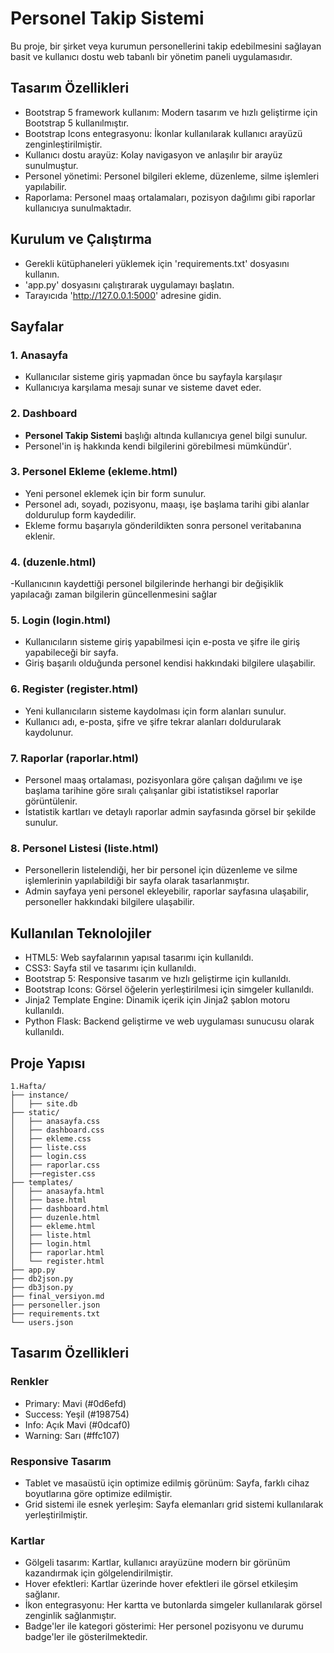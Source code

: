# Personel Takip Sistemi
Bu proje, bir şirket veya kurumun personellerini takip edebilmesini sağlayan basit ve kullanıcı dostu web tabanlı bir yönetim paneli uygulamasıdır.

## Tasarım Özellikleri
- Bootstrap 5 framework kullanım: Modern tasarım ve hızlı geliştirme için Bootstrap 5 kullanılmıştır.
- Bootstrap Icons entegrasyonu: İkonlar kullanılarak kullanıcı arayüzü zenginleştirilmiştir.
- Kullanıcı dostu arayüz: Kolay navigasyon ve anlaşılır bir arayüz sunulmuştur.
- Personel yönetimi: Personel bilgileri ekleme, düzenleme, silme işlemleri yapılabilir.
- Raporlama: Personel maaş ortalamaları, pozisyon dağılımı gibi raporlar kullanıcıya sunulmaktadır.

## Kurulum ve Çalıştırma 
- Gerekli kütüphaneleri yüklemek için 'requirements.txt' dosyasını kullanın.
- 'app.py' dosyasını çalıştırarak uygulamayı başlatın.
- Tarayıcıda 'http://127.0.0.1:5000' adresine gidin.

## Sayfalar

### 1. **Anasayfa**
- Kullanıcılar sisteme giriş yapmadan önce bu sayfayla karşılaşır
- Kullanıcıya karşılama mesajı sunar ve sisteme davet eder.


### 2. **Dashboard**
- **Personel Takip Sistemi** başlığı altında kullanıcıya genel bilgi sunulur.
- Personel'in iş hakkında kendi bilgilerini görebilmesi mümkündür'.

### 3. **Personel Ekleme (ekleme.html)**
- Yeni personel eklemek için bir form sunulur.
- Personel adı, soyadı, pozisyonu, maaşı, işe başlama tarihi gibi alanlar doldurulup form kaydedilir.
- Ekleme formu başarıyla gönderildikten sonra personel veritabanına eklenir.

### 4. **(duzenle.html)**
-Kullanıcının kaydettiği personel bilgilerinde herhangi bir değişiklik yapılacağı zaman bilgilerin güncellenmesini sağlar

### 5. **Login (login.html)**
- Kullanıcıların sisteme giriş yapabilmesi için e-posta ve şifre ile giriş yapabileceği bir sayfa.
- Giriş başarılı olduğunda personel kendisi hakkındaki bilgilere ulaşabilir.

### 6. **Register (register.html)**
- Yeni kullanıcıların sisteme kaydolması için form alanları sunulur.
- Kullanıcı adı, e-posta, şifre ve şifre tekrar alanları doldurularak kaydolunur.

### 7. **Raporlar (raporlar.html)**
- Personel maaş ortalaması, pozisyonlara göre çalışan dağılımı ve işe başlama tarihine göre sıralı çalışanlar gibi istatistiksel raporlar görüntülenir.
- İstatistik kartları ve detaylı raporlar admin sayfasında görsel bir şekilde sunulur.

### 8. **Personel Listesi (liste.html)**
- Personellerin listelendiği, her bir personel için düzenleme ve silme işlemlerinin yapılabildiği bir sayfa olarak tasarlanmıştır.
- Admin sayfaya yeni personel ekleyebilir, raporlar sayfasına ulaşabilir, personeller hakkındaki bilgilere ulaşabilir.

## Kullanılan Teknolojiler

- HTML5: Web sayfalarının yapısal tasarımı için kullanıldı.
- CSS3: Sayfa stil ve tasarımı için kullanıldı.
- Bootstrap 5: Responsive tasarım ve hızlı geliştirme için kullanıldı.
- Bootstrap Icons: Görsel öğelerin yerleştirilmesi için simgeler kullanıldı.
- Jinja2 Template Engine: Dinamik içerik için Jinja2 şablon motoru kullanıldı.
- Python Flask: Backend geliştirme ve web uygulaması sunucusu olarak kullanıldı.

## Proje Yapısı

```
1.Hafta/
├── instance/
│   ├── site.db
├── static/
│   ├── anasayfa.css
│   ├── dashboard.css
│   ├── ekleme.css
│   ├── liste.css
│   ├── login.css
│   ├── raporlar.css
│   ├──register.css
├── templates/
│   ├── anasayfa.html
│   ├── base.html
│   ├── dashboard.html
│   ├── duzenle.html
│   ├── ekleme.html
│   ├── liste.html
│   ├── login.html
│   ├── raporlar.html
│   └── register.html
├── app.py
├── db2json.py
├── db3json.py
├── final_versiyon.md
├── personeller.json
├── requirements.txt 
└── users.json
```
## Tasarım Özellikleri

### Renkler
- Primary: Mavi (#0d6efd)
- Success: Yeşil (#198754)
- Info: Açık Mavi (#0dcaf0)
- Warning: Sarı (#ffc107)

### Responsive Tasarım
- Tablet ve masaüstü için optimize edilmiş görünüm: Sayfa, farklı cihaz boyutlarına göre optimize edilmiştir.
- Grid sistemi ile esnek yerleşim: Sayfa elemanları grid sistemi kullanılarak yerleştirilmiştir.

### Kartlar
- Gölgeli tasarım: Kartlar, kullanıcı arayüzüne modern bir görünüm kazandırmak için gölgelendirilmiştir.
- Hover efektleri: Kartlar üzerinde hover efektleri ile görsel etkileşim sağlanır.
- İkon entegrasyonu: Her kartta ve butonlarda simgeler kullanılarak görsel zenginlik sağlanmıştır.
- Badge'ler ile kategori gösterimi: Her personel pozisyonu ve durumu badge'ler ile gösterilmektedir.



